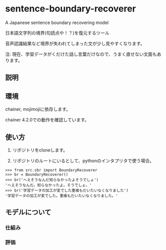 # sentence-boundary-recoverer
A Japanese sentence boundary recovering model

日本語文字列の境界(句読点や！？)を復元するツール

音声認識結果など境界が失われてしまった文が少し見やすくなります。

注: 現在、学習データがくだけた話し言葉だけなので、うまく直せない文面もあります。

## 説明

## 環境

chainer, mojimojiに依存します。

chainer 4.2.0での動作を確認しています。

## 使い方

1. リポジトリをcloneします。

2. リポジトリのルートにいるとして、pythonのインタプリタで使う場合。

```:python
>>> from src.sbr import BoundaryRecoverer
>>> br = BoundaryRecoverer()
>>> br('へえそうなんだ知らなかったよそうでしょ')
'へえそうなんだ。知らなかったよ。そうでしょ。'
>>> br('学習データの加工が変でした重複もだいたいなくなりました')
'学習データの加工が変でした。重複もだいたいなくなりました。'
```

## モデルについて

### 仕組み

### 評価

